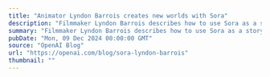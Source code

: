 ```yaml
---
title: "Animator Lyndon Barrois creates new worlds with Sora"
description: "Filmmaker Lyndon Barrois describes how to use Sora as a storytelling tool."
summary: "Filmmaker Lyndon Barrois describes how to use Sora as a storytelling tool."
pubDate: "Mon, 09 Dec 2024 00:00:00 GMT"
source: "OpenAI Blog"
url: "https://openai.com/blog/sora-lyndon-barrois"
thumbnail: ""
---
```


